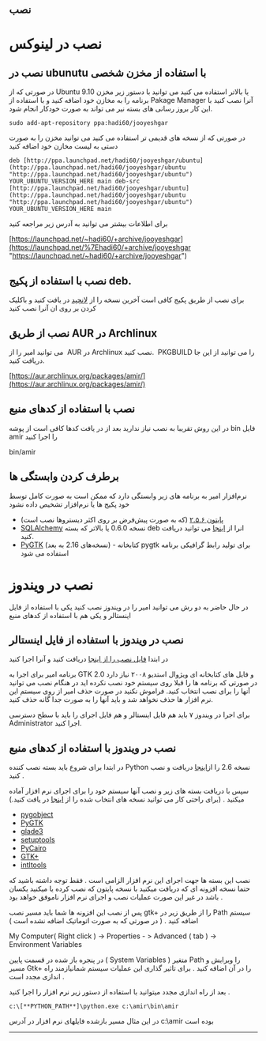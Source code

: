 <style> .main-content{direction:rtl} </style>

نصب
---

نصب در لینوکس
=============

نصب در ubunutu با استفاده از مخزن شخصی
--------------------------------------

در صورتی که از Ubuntu 9.10 یا بالاتر استفاده می کنید می توانید با دستور زیر مخزن برنامه را به مخازن خود اضافه کنید و با استفاده از Pakage Manager آنرا نصب کنید با این کار بروز رسانی های بسته نیر می تواند به صورت خودکار انجام شود.

`sudo add-apt-repository ppa:hadi60/jooyeshgar`

در صورتی که از نسخه های قدیمی تر استفاده می کنید می توانید مخزن را به صورت دستی به لیست مخازن خود اضافه کنید

`deb [http://ppa.launchpad.net/hadi60/jooyeshgar/ubuntu](http://ppa.launchpad.net/hadi60/jooyeshgar/ubuntu "http://ppa.launchpad.net/hadi60/jooyeshgar/ubuntu") YOUR_UBUNTU_VERSION_HERE main deb-src [http://ppa.launchpad.net/hadi60/jooyeshgar/ubuntu](http://ppa.launchpad.net/hadi60/jooyeshgar/ubuntu "http://ppa.launchpad.net/hadi60/jooyeshgar/ubuntu") YOUR_UBUNTU_VERSION_HERE main`

برای اطلاعات بیشتر می توانید به آدرس زیر مراجعه کنید

[https://launchpad.net/~hadi60/+archive/jooyeshgar](https://launchpad.net/%7Ehadi60/+archive/jooyeshgar "https://launchpad.net/~hadi60/+archive/jooyeshgar")

نصب با استفاده از پکیج deb.
---------------------------

برای نصب از طریق پکیج کافی است آخرین نسخه را از [لانچپد](https://launchpad.net/amir "https://launchpad.net/amir") در یافت کنید و باکلیک کردن بر روی ان آنرا نصب کنید

نصب از طریق AUR در Archlinux
----------------------------

می توانید امیر را از  AUR در Archlinux نصب کنید.  PKGBUILD را می توانید از این جا دریافت کنید.

[https://aur.archlinux.org/packages/amir/](https://aur.archlinux.org/packages/amir/)

نصب با استفاده از کدهای منبع
----------------------------

در این روش تقریبا به نصب نیاز ندارید بعد از در یافت کدها کافی است از پوشه bin فایل amir را اجرا کنید

bin/amir

برطرف کردن وابستگی ها
---------------------

نرم‌افزار امیر به برنامه های زیر وابستگی دارد که ممکن است به صورت کامل توسط خود پکیج ها یا نرم‌افزار تشخیص داده نشود

*   [پایتون ۲.۵.۶](http://www.python.org/download/releases/2.6.5 "http://www.python.org/download/releases/2.6.5") (که به صورت پیش‌فرض بر روی اکثر دیستروها نصب است)
*   [SQLAlchemy](http://www.sqlalchemy.org/ "http://www.sqlalchemy.org") نسخه 0.6.0 یا بالاتر که بسته deb انرا از [اینجا](http://packages.debian.org/sid/python-sqlalchemy "http://packages.debian.org/sid/python-sqlalchemy") می توانید دریافت کنید.
*   [PyGTK](http://www.pygtk.org/ "http://www.pygtk.org") (نسخه‌های 2.16 به بعد) - کتابخانه pygtk برای تولید رابط گرافیکی برنامه استفاده می شود

نصب در ویندوز
=============

در حال حاضر به دو رش می توانید امیر را در ویندوز نصب کنید یکی با استفاده از فایل اینستالر و یکی هم با استفاده از کدهای منبع

نصب در ویندوز با استفاده از فایل اینستالر
-----------------------------------------

در ابتدا [فایل نصب را از اینجا](../download/Amir-0.1-win32-setup.exe "http://www.freeamir.com/download/Amir-0.1-win32-setup.exe") دریافت کنید و آنرا اجرا کنید

برنامه امیر برای اجرا به GTK 2.0 و فایل های کتابخانه ای ویژوال استدیو ۲۰۰۸ نیاز دارد در صورتی که برنامه ها را قبلا روی سیستم خود نصب نکرده اید در هنگام نصب می توانید آنها را برای نصب انتخاب کنید. فراموش نکنید در صورت حذف امیر از روی سیستم این نرم افزار ها حذف نخواهد شد و باید آنها را به صورت جدا گانه حذف کنید.

برای اجرا در ویندوز ۷ باید هم فایل اینستالر و هم فایل اجرای را باید با سطح دسترسی Administrator اجرا کنید.

نصب در ویندوز با استفاده از کدهای منبع
--------------------------------------

در ابتدا برای شروع باید بسته نصب کننده Python نسخه 2.6 را از[اینجا](http://python.org/download/ "http://python.org/download/") دریافت و نصب کنید .

  
سپس با دریافت بسته های زیر و نصب آنها سیستم خود را برای اجرای نرم افزار آماده میکنید . (برای راحتی کار می توانید نسخه های انتخاب شده را از [اینجا](../download/ "http://www.freeamir.com/download/") در یافت کنید.)

*   [pygobject](http://ftp.acc.umu.se/pub/GNOME/binaries/win32/pygobject/ "http://ftp.acc.umu.se/pub/GNOME/binaries/win32/pygobject/")
*   [PyGTK](http://ftp.acc.umu.se/pub/GNOME/binaries/win32/pygtk/ "http://ftp.acc.umu.se/pub/GNOME/binaries/win32/pygtk/")
*   [glade3](http://ftp.acc.umu.se/pub/GNOME/binaries/win32/glade3/ "http://ftp.acc.umu.se/pub/GNOME/binaries/win32/glade3/")
*   [setuptools](http://pypi.python.org/packages/2.5/s/setuptools/ "http://pypi.python.org/packages/2.5/s/setuptools/")
*   [PyCairo](http://ftp.acc.umu.se/pub/GNOME/binaries/win32/pycairo/ "http://ftp.acc.umu.se/pub/GNOME/binaries/win32/pycairo/")
*   [GTK+](http://ftp.acc.umu.se/pub/GNOME/binaries/win32/gtk+/ "http://ftp.acc.umu.se/pub/GNOME/binaries/win32/gtk+/")
*   [intltools](http://ftp.acc.umu.se/pub/GNOME/binaries/win32/intltool/ "http://ftp.acc.umu.se/pub/GNOME/binaries/win32/intltool/")

نصب این بسته ها جهت اجرای این نرم افزار الزامی است . فقط توجه داشته باشید که حتما نسخه افزونه ای که دریافت میکنید با نسخه پایتون که نصب کرده یا میکنید یکسان باشد در غیر این صورت عملیات نصب و اجرای نرم افزار ناموفق خواهد بود .  
  
پس از نصب این افزونه ها شما باید مسیر نصب gtk+ را از طریق زیر در Path سیستم اضافه کنید . ( در صورتی که به صورت اتوماتیک اضافه نشده است )  
  

My Computer( Right click ) -> Properties - > Advanced ( tab ) -> Environment Variables

در پنجره باز شده در قسمت پایین ( System Variables ) متغیر Path را ویرایش و مسیر Gtk+ را در آن اضافه کنید . برای تاثیر گذاری این عملیات سیستم شمانیازمند راه اندازی مجدد است .  
  
بعد از راه اندازی مجدد میتوانید با استفاده از دستور زیر نرم افزار را اجرا کنید .

`c:\[**PYTHON_PATH**]\python.exe c:\amir\bin\amir`

در این مثال مسیر بازشده فایلهای نرم افزار در آدرس c:\\amir بوده است

  
* * *
